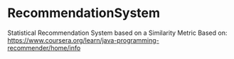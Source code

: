 # RecommendationSystem
Statistical Recommendation System based on a Similarity Metric
Based on:
https://www.coursera.org/learn/java-programming-recommender/home/info
